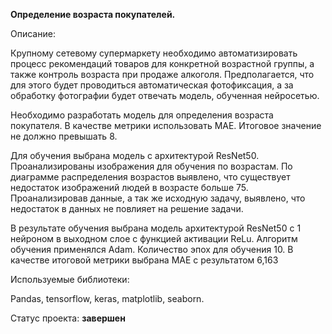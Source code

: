 __Определение возраста покупателей.__

Описание:

Крупному сетевому супермаркету необходимо автоматизировать процесс рекомендаций товаров для конкретной возрастной группы, а также контроль возраста при продаже алкоголя. Предполагается, что для этого будет проводиться автоматическая фотофиксация, а за  обработку фотографии будет отвечать модель, обученная нейросетью.

Необходимо разработать модель для определения возраста покупателя. В качестве метрики использовать MAE. Итоговое значение не должно превышать 8.

Для обучения выбрана модель с архитектурой ResNet50.  Проанализированы изображения для обучения по возрастам. По диаграмме распределения возрастов выявлено, что существует недостаток изображений людей в возрасте больше 75. Проанализировав данные, а так же исходную задачу, выявлено, что недостаток в данных не повлияет на решение задачи. 

В результате обучения выбрана модель архитектурой ResNet50 c 1 нейроном в выходном слое с функцией активации ReLu. Алгоритм обучения применялся Adam. Количество эпох для обучения 10. В качестве итоговой метрики выбрана MAE с результатом 6,163

Используемые библиотеки:

Pandas, tensorflow, keras, matplotlib, seaborn.

Статус проекта: __завершен__

